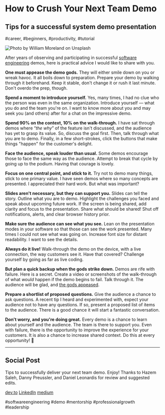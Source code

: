 # How to Crush Your Next Team Demo
## Tips for a successful system demo presentation
#career, #beginners, #productivity, #tutorial

![Photo by William Moreland on Unsplash](images/20-01.jpeg)

After years of observing and participating in successful [software engineering](https://dev.to/solidi/what-is-a-software-engineer-anyway-3fb2)  demos, here is practical advice I would like to share with you.

**One must appease the demo gods.** They will either smile down on you or wreak havoc. It all boils down to preparation. Prepare your demo by walking through it beforehand. Keep it stable, don't change it or rush it last minute. Don't overdo the prep, though.

**Spend a moment to introduce yourself.** Yes, many times, I had no clue who the person was even in the same organization. Introduce yourself — what you do and the team you're on. I want to know more about you and may seek you (and others) after for a chat on the impressive demo.

**Spend 90% on the context, 10% on the walk-through.** I have sat through demos where “*the why*” of the feature isn't discussed, and the audience has yet to grasp its value. So, discuss the goal first. Then, talk through what you are to demo. Finally, in a few short-strokes, click the buttons that make things "happen" for the customer's delight.

**Face the audience, speak louder than usual.** Some demos encourage those to face the same way as the audience. Attempt to break that cycle by going up to the podium. Having that courage is lovely.

**Focus on one central point, and stick to it.** Try not to demo many things, stick to one primary value. I have seen demos where so many concepts are presented. I appreciated their hard work. But what was important?

**Slides aren't necessary, but they can support you.** Slides can tell the story. Outline what you are to demo. Highlight the challenges you faced and speak about upcoming future work. If the screen is being shared, add clarity and focus to the presentation. Share what should be shared! Shut off notifications, alerts, and clear browser history prior.

**Make sure the audience can see what you see.** Lean on the presentation modes in your software so that those can see the work presented. Many times I could not see what was going on. Increase font size for distant readability. I want to see the details.

**Always do it live!** Walk-through the demo on the device, with a live connection, the way customers see it. Have that covered? Challenge yourself by going as far as live coding.

**But plan a quick backup when the gods strike down.** Demos are rife with failure. Here is a secret. Create a video or screenshots of the walk-through of what *would* happen if the demo begins to fail. Talk through it. The audience will be glad, and [the gods appeased](http://www2.rdrop.com/~paulmck/DemoGods/#Demo%20Gods).

**Prepare a shortlist of proposed questions.** Give the audience a chance to ask questions. A recent tip I heard and experimented with, expect your audience not to have any questions. If so, present a proposed list of items to the audience. There is a good chance it will start a fantastic conversation.

**Don't worry, and you're doing great.** Every demo is a chance to learn about yourself and the audience. The team is there to support you. Even with failure, there is the opportunity to improve the experience for your customers. It is also a chance to increase shared context. Do this at every opportunity! 🎉

---

## Social Post

Tips to successfully deliver your next team demo. Enjoy! 
Thanks to Hazem Saleh, Danny Preussler, and Daniel Leonardis for review and suggested edits.

[dev.to](https://dev.to/solidi/how-to-crush-your-next-team-demo-2bb5)
[LinkedIn](https://www.linkedin.com/pulse/how-crush-your-next-team-demo-douglas-w-arcuri/)
[medium](https://levelup.gitconnected.com/how-to-crush-your-next-team-demo-fbd82597b762)

#softwareengineering #demo #mentorship #professionalgrowth #leadership
